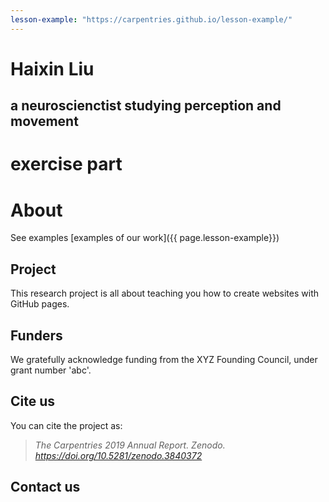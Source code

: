 ```yaml
---
lesson-example: "https://carpentries.github.io/lesson-example/"
---
```


# Haixin Liu
## a neuroscienctist studying perception and movement

# exercise part
# About

See examples [examples of our work]({{ page.lesson-example}})
## Project
This research project is all about teaching you how to create websites with GitHub pages.

## Funders
We gratefully acknowledge funding from the XYZ Founding Council, under grant number 'abc'.

## Cite us
You can cite the project as:

> *The Carpentries 2019 Annual Report. Zenodo. https://doi.org/10.5281/zenodo.3840372*

## Contact us

